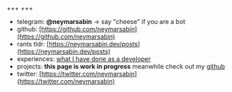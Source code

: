 +++
+++
- telegram: **@neymarsabin** -> say "cheese" if you are a bot
- github: [https://github.com/neymarsabin](https://github.com/neymarsabin)
- rants tldr: [https://neymarsabin.dev/posts](https://neymarsabin.dev/posts)
- experiences: [what I have done as a developer](https://neymarsabin.dev/xps)
- projects: **this page is work in progress** meanwhile check out my [github](https://github.com/neymarsabin)
- twitter: [https://twitter.com/neymarsabin](https://twitter.com/neymarsabin)

<!--more-->
